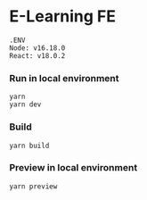 # E-Learning FE

```
.ENV
Node: v16.18.0
React: v18.0.2
```

### Run in local environment
```
yarn
yarn dev
```
### Build
```
yarn build
```

### Preview in local environment
```
yarn preview
```
